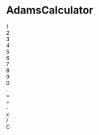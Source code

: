 # AdamsCalculator

<html>
  <head>
    <title>Calculator</title>
    <link href="./style.css" type="text/css" rel="stylesheet" />
  </head>
    </div>
    <div id="calculator">
      <div id="screen"></div>
      <div id="buttons">
      <div id="numbers">
        <div class="number button">1</div>
        <div class="number button">2</div>
        <div class="number button">3</div>
        <div class="number button">4</div>
        <div class="number button">5</div>
        <div class="number button">6</div>
        <div class="number button">7</div>
        <div class="number button">8</div>
        <div class="number button">9</div>
        <div class="number button">0</div>
        <div class="number button">.</div>
        <div class="button" id="equal">=</div>
      </div>
      <div id="operators">
        <div class="operator button" id="plus">+</div>
        <div class="operator button" id="minus">-</div>
        <div class="operator button" id="multiply">x</div>
        <div class="operator button" id="divide">/</div>
        <div class="button" id="clear">C</div>
    </div>
  </div> 

</body>
</html>
